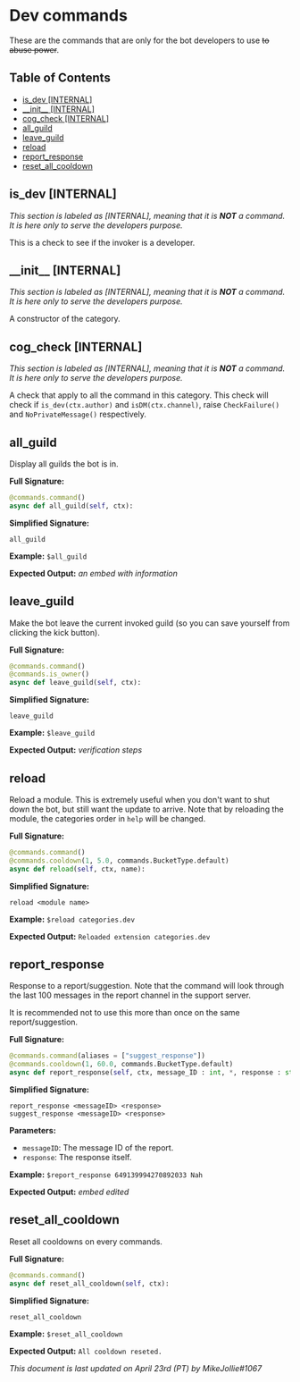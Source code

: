 <!-- omit in toc -->
# Dev commands

These are the commands that are only for the bot developers to use ~~to abuse power~~.

<!-- omit in toc -->
## Table of Contents

- [is_dev [INTERNAL]](#isdev-internal)
- [\_\_init\_\_ [INTERNAL]](#init-internal)
- [cog_check [INTERNAL]](#cogcheck-internal)
- [all_guild](#allguild)
- [leave_guild](#leaveguild)
- [reload](#reload)
- [report_response](#reportresponse)
- [reset\_all\_cooldown](#resetallcooldown)

## is_dev [INTERNAL]

*This section is labeled as [INTERNAL], meaning that it is **NOT** a command. It is here only to serve the developers purpose.*

This is a check to see if the invoker is a developer.

## \_\_init\_\_ [INTERNAL]

*This section is labeled as [INTERNAL], meaning that it is **NOT** a command. It is here only to serve the developers purpose.*

A constructor of the category.

## cog_check [INTERNAL]

*This section is labeled as [INTERNAL], meaning that it is **NOT** a command. It is here only to serve the developers purpose.*

A check that apply to all the command in this category. This check will check if `is_dev(ctx.author)` and `isDM(ctx.channel)`, raise `CheckFailure()` and `NoPrivateMessage()` respectively.

## all_guild

Display all guilds the bot is in.

**Full Signature:**

```py
@commands.command()
async def all_guild(self, ctx):
```

**Simplified Signature:**

```
all_guild
```

**Example:** `$all_guild`

**Expected Output:** *an embed with information*

## leave_guild

Make the bot leave the current invoked guild (so you can save yourself from clicking the kick button).

**Full Signature:**

```py
@commands.command()
@commands.is_owner()
async def leave_guild(self, ctx):
```

**Simplified Signature:**

```
leave_guild
```

**Example:** `$leave_guild`

**Expected Output:** *verification steps*

## reload

Reload a module. This is extremely useful when you don't want to shut down the bot, but still want the update to arrive.
Note that by reloading the module, the categories order in `help` will be changed.

**Full Signature:**

```py
@commands.command()
@commands.cooldown(1, 5.0, commands.BucketType.default)
async def reload(self, ctx, name):
```

**Simplified Signature:**

```
reload <module name>
```

**Example:** `$reload categories.dev`

**Expected Output:** `Reloaded extension categories.dev`

## report_response

Response to a report/suggestion. Note that the command will look through the last 100 messages in the report channel in the support server.

It is recommended not to use this more than once on the same report/suggestion.

**Full Signature:**

```py
@commands.command(aliases = ["suggest_response"])
@commands.cooldown(1, 60.0, commands.BucketType.default)
async def report_response(self, ctx, message_ID : int, *, response : str):
```

**Simplified Signature:**

```
report_response <messageID> <response>
suggest_response <messageID> <response>
```

**Parameters:**

- `messageID`: The message ID of the report.
- `response`: The response itself.

**Example:** `$report_response 649139994270892033 Nah`

**Expected Output:** *embed edited*

## reset\_all\_cooldown

Reset all cooldowns on every commands.

**Full Signature:**

```py
@commands.command()
async def reset_all_cooldown(self, ctx):
```

**Simplified Signature:**

```
reset_all_cooldown
```

**Example:** `$reset_all_cooldown`

**Expected Output:** `All cooldown reseted.`

*This document is last updated on April 23rd (PT) by MikeJollie#1067*
